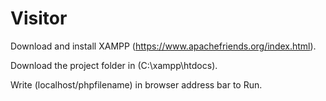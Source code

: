 # Visitor



Download and install XAMPP (https://www.apachefriends.org/index.html).


Download the project folder in (C:\xampp\htdocs).



Write (localhost/phpfilename) in browser address bar to Run.
